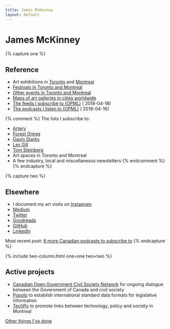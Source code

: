 ```yaml
---
title: James McKinney
layout: default
---
```


# James McKinney

{% capture one %}
## Reference

* Art exhibitions in [Toronto](resources/art/toronto/) and [Montreal](resources/art/montreal/)
* [Festivals in Toronto and Montreal](resources/festivals/)
* [Other events in Toronto and Montreal](resources/events/)
* [Maps of art galleries in cities worldwide](resources/maps/)
* [<span class="glyphicon glyphicon-download"></span> The feeds I subscribe to (OPML)](feeds.xml) (<span class="glyphicon glyphicon-refresh" aria-hidden="true"></span> 2018-04-18)
* [<span class="glyphicon glyphicon-download"></span> The podcasts I listen to (OPML)](podcasts.xml) (<span class="glyphicon glyphicon-refresh" aria-hidden="true"></span> 2018-04-16)

{% comment %}
The lists I subscribe to:

* [Artery](https://artery.is)
* [Forest Gregg](http://tinyletter.com/slow-news/archive)
* [Gavin Starks](http://dgen.net)
* [Lex Gill](https://tinyletter.com/alittlecloser)
* [Tom Steinberg](http://eepurl.com/bvqAT5)
* Art spaces in Toronto and Montreal
* A few industry, local and miscellaneous newsletters
{% endcomment %}
{% endcapture %}

{% capture two %}
## Elsewhere

* I document my art visits on [Instagram](https://www.instagram.com/mckinney.james/) <i class="fa fa-instagram" aria-hidden="true"></i>
* [Medium](https://medium.com/@jpmckinney/latest) <i class="fa fa-medium" aria-hidden="true"></i>
* [Twitter](https://twitter.com/mckinneyjames) <i class="fa fa-twitter" aria-hidden="true"></i>
* [Goodreads](https://www.goodreads.com/review/list/46218598-james?shelf=read&sort=date_read)
* [GitHub](https://github.com/jpmckinney/) <i class="fa fa-github" aria-hidden="true"></i>
* [LinkedIn](https://www.linkedin.com/in/mckinneyjames/) <i class="fa fa-linkedin" aria-hidden="true"></i>

Most recent post: [8 more Canadian podcasts to subscribe to](https://medium.com/@jpmckinney/8-more-canadian-podcast-to-subscribe-to-202ed0b6abb5)
{% endcapture %}

{% include two-column.html one=one two=two %}

## Active projects

* [Canadian Open Government Civil Society Network](http://www.opengovdialogue.ca/) for ongoing dialogue between the Government of Canada and civil society
* [Popolo](http://www.popoloproject.com/) to establish international standard data formats for legislative information
* [TechPo](http://www.techpo.org/) to promote links between technology, policy and society in Montreal

[Other things I've done](projects/)
